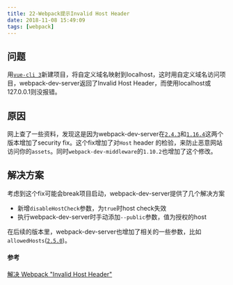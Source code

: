 ```yaml
---
title: 22-Webpack提示Invalid Host Header
date: 2018-11-08 15:49:09
tags: [webpack]
---
```


## 问题
用[`vue-cli 3`](https://cli.vuejs.org/zh/)新建项目，将自定义域名映射到localhost，这时用自定义域名访问项目，webpack-dev-server返回了Invalid Host Header，而使用localhost或127.0.0.1则没报错。

## 原因
网上查了一些资料，发现这是因为webpack-dev-server在[`2.4.3`](https://github.com/webpack/webpack-dev-server/releases/tag/v2.4.3)和[`1.16.4`](https://github.com/webpack/webpack-dev-server/releases/tag/v1.16.4)这两个版本增加了security fix。这个fix增加了对`Host` header 的检验，来防止恶意网站访问你的`assets`。同时`webpack-dev-middleware`的`1.10.2`也增加了这个修改。

## 解决方案
考虑到这个fix可能会break项目启动，webpack-dev-server提供了几个解决方案

- 新增`disableHostCheck`参数，为`true`时host check失效
- 执行webpack-dev-server时手动添加`--public`参数，值为授权的host

在后续的版本里，webpack-dev-server也增加了相关的一些参数，比如`allowedHosts`([`2.5.0`](https://github.com/webpack/webpack-dev-server/releases/tag/v2.5.0))。

#### 参考
[解决 Webpack "Invalid Host Header"](https://tonghuashuo.github.io/blog/webpack-dev-server-invalid-host-header.html)